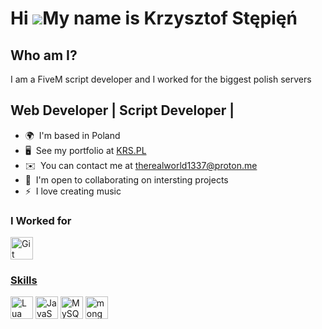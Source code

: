 Hi ![](https://user-images.githubusercontent.com/18350557/176309783-0785949b-9127-417c-8b55-ab5a4333674e.gif)My name is Krzysztof Stępięń
====================================================================================================================================

Who am I?
------------------------------------------------------------------
I am a FiveM script developer and I worked for the biggest polish servers 

Web Developer | Script Developer | 
------------------------------------------------------------------

* 🌍  I'm based in Poland
* 🖥️  See my portfolio at [KRS.PL](http://krs.pl)
* ✉️  You can contact me at [therealworld1337@proton.me](mailto:therealworld1337@proton.me)
* 🤝  I'm open to collaborating on intersting projects
* ⚡  I love creating music

### I Worked for
<a href="https://www.bahu.pro" target="_blank" rel="noreferrer"><img src="https://cdn.discordapp.com/icons/726348408134172672/2c887029721afc9c7c1212a89ff1a746.webp?size=240" width="36" height="36" alt="Git" />
### Skills


<p align="left">
<a href="https://www.lua.org/docs.html" target="_blank" rel="noreferrer"><img src="https://upload.wikimedia.org/wikipedia/commons/thumb/c/cf/Lua-Logo.svg/1200px-Lua-Logo.svg.png" width="36" height="36" alt="Lua" /></a>
<a href="https://developer.mozilla.org/en-US/docs/Web/JavaScript" target="_blank" rel="noreferrer"><img src="https://raw.githubusercontent.com/danielcranney/readme-generator/main/public/icons/skills/javascript-colored.svg" width="36" height="36" alt="JavaScript" /></a>
<a href="https://www.mysql.com/" target="_blank" rel="noreferrer"><img src="https://raw.githubusercontent.com/danielcranney/readme-generator/main/public/icons/skills/mysql-colored.svg" width="36" height="36" alt="MySQL" /></a>
<a href="https://www.mongodb.com/" target="_blank" rel="noreferrer"><img src="https://www.svgrepo.com/show/331488/mongodb.svg" width="36" height="36" alt="mongodb" /></a>
</p>
